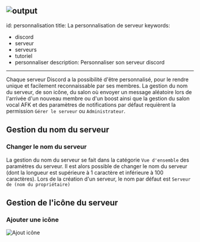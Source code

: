 ![output](https://user-images.githubusercontent.com/70655051/128033127-c0315755-adee-44a9-8f81-6b56ee38d282.gif)
---
id: personnalisation
title: La personnalisation de serveur
keywords:
  - discord
  - serveur
  - serveurs
  - tutoriel
  - personnaliser
description: Personnaliser son serveur discord
---
Chaque serveur Discord a la possibilité d'être personnalisé, pour le rendre unique et facilement reconnaissable par ses membres. La gestion du nom du serveur, de son icône, du salon où envoyer un message aléatoire lors de l'arrivée d'un nouveau membre ou d'un boost ainsi que la gestion du salon vocal AFK et des paramètres de notifications par défaut requièrent la permission `Gérer le serveur` ou `Administrateur`.

## Gestion du nom du serveur

### Changer le nom du serveur

La gestion du nom du serveur se fait dans la catégorie `Vue d'ensemble` des paramètres du serveur. Il est alors possible de changer le nom du serveur (dont la longueur est supérieure à 1 caractère et inférieure à 100 caractères). Lors de la création d'un serveur, le nom par défaut est `Serveur de (nom du propriétaire)`

## Gestion de l'icône du serveur

### Ajouter une icône

![Ajout icône](https://user-images.githubusercontent.com/70655051/128032325-9d18604f-3def-4a9e-bd8f-130041a63fb8.gif)
